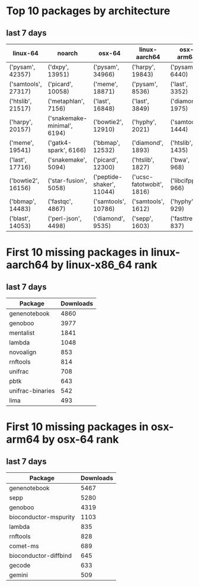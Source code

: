 # Top 10 packages by architecture
## last 7 days
|linux-64 | noarch | osx-64 | linux-aarch64 | osx-arm64 | 
|-|-|-|-|-|
|('pysam', 42357) |('dxpy', 13951) |('pysam', 34966) |('harpy', 19843) |('pysam', 6440) |
|('samtools', 27317) |('picard', 10058) |('meme', 18871) |('pysam', 8536) |('last', 3352) |
|('htslib', 21517) |('metaphlan', 7156) |('last', 16848) |('last', 3849) |('diamond', 1975) |
|('harpy', 20157) |('snakemake-minimal', 6194) |('bowtie2', 12910) |('hyphy', 2021) |('samtools', 1444) |
|('meme', 19541) |('gatk4-spark', 6166) |('bbmap', 12532) |('diamond', 1893) |('htslib', 1435) |
|('last', 17716) |('snakemake', 5094) |('picard', 12300) |('htslib', 1827) |('bwa', 968) |
|('bowtie2', 16156) |('star-fusion', 5058) |('peptide-shaker', 11044) |('ucsc-fatotwobit', 1816) |('libcifpp', 966) |
|('bbmap', 14483) |('fastqc', 4867) |('samtools', 10786) |('samtools', 1612) |('hyphy', 929) |
|('blast', 14053) |('perl-json', 4498) |('diamond', 9535) |('sepp', 1603) |('fasttree', 837) |
# First 10 missing packages in linux-aarch64 by linux-x86_64 rank
## last 7 days

| Package | Downloads |
| - | - |
| genenotebook | 4860 | 
| genoboo | 3977 | 
| mentalist | 1841 | 
| lambda | 1048 | 
| novoalign | 853 | 
| rnftools | 814 | 
| unifrac | 708 | 
| pbtk | 643 | 
| unifrac-binaries | 542 | 
| lima | 493 | 
# First 10 missing packages in osx-arm64 by osx-64 rank
## last 7 days

| Package | Downloads |
| - | - |
| genenotebook | 5467 | 
| sepp | 5280 | 
| genoboo | 4319 | 
| bioconductor-mspurity | 1103 | 
| lambda | 835 | 
| rnftools | 828 | 
| comet-ms | 689 | 
| bioconductor-diffbind | 645 | 
| gecode | 633 | 
| gemini | 509 | 
